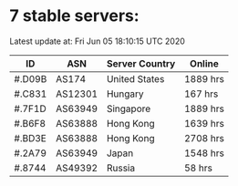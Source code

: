 # 7 stable servers:

Latest update at: Fri Jun 05 18:10:15 UTC 2020

| ID | ASN | Server Country | Online |
| -- | --- | -------------- | ------ |
| #.D09B | AS174 | United States | 1889 hrs |
| #.C831 | AS12301 | Hungary | 167 hrs |
| #.7F1D | AS63949 | Singapore | 1889 hrs |
| #.B6F8 | AS63888 | Hong Kong | 1639 hrs |
| #.BD3E | AS63888 | Hong Kong | 2708 hrs |
| #.2A79 | AS63949 | Japan | 1548 hrs |
| #.8744 | AS49392 | Russia | 58 hrs |

